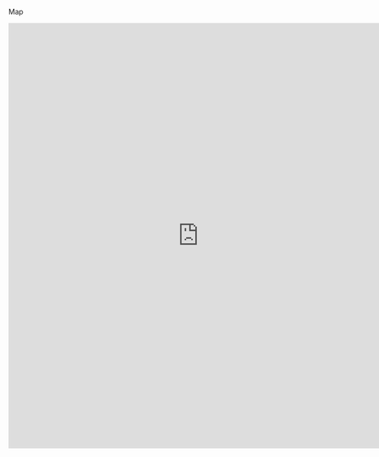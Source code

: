  Map
 
<iframe 
src='http://www.xmind.net/m/4K5yxB' width='750' height='840' frameborder='0' scrolling='no' allowfullscreen="true">
</iframe>
